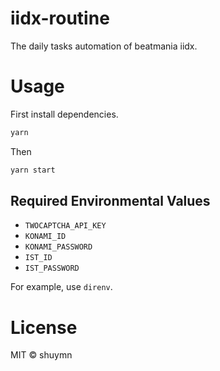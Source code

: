# iidx-routine

The daily tasks automation of beatmania iidx.

# Usage

First install dependencies.

```bash
yarn
```

Then

```bash
yarn start
```

## Required Environmental Values

- `TWOCAPTCHA_API_KEY`
- `KONAMI_ID`
- `KONAMI_PASSWORD`
- `IST_ID`
- `IST_PASSWORD`

For example, use `direnv`.

# License

MIT © shuymn

